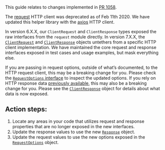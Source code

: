 This guide relates to changes implemented in  [PR 1058](https://github.com/sendgrid/sendgrid-nodejs/pull/1058).

The [request](https://github.com/request/request#deprecated) HTTP client was deprecated as of Feb 11th 2020. We have updated this helper library with the [axios](https://www.npmjs.com/package/axios) HTTP client.

In version 6.X.X, our `ClientRequest` and `ClientResponse` types exposed the raw interfaces from the `request` module directly. In version 7.X.X, the [`ClientRequest`](https://github.com/sendgrid/sendgrid-nodejs/blob/master/packages/helpers/classes/request.d.ts) and [`ClientResponse`](https://github.com/sendgrid/sendgrid-nodejs/blob/master/packages/helpers/classes/response.d.ts) objects untethers from a specific HTTP client implementation. We have maintained the core request and response interfaces exposed in test cases and usage examples, but mask everything else. 

If you are passing in request options, outside of what’s documented, to the HTTP request client, this may be a breaking change for you. Please check the [`RequestOptions` interface](https://github.com/sendgrid/sendgrid-nodejs/blob/master/packages/helpers/classes/request.d.ts) to inspect the updated options. If you rely on HTTP response data [previously available](https://github.com/DefinitelyTyped/DefinitelyTyped/blob/master/types/request/index.d.ts#L319), this may also be a breaking change for you. Please see the [`ClientResponse`](https://github.com/sendgrid/sendgrid-nodejs/blob/master/packages/helpers/classes/response.d.ts) object for details about what data is now exposed.

## Action steps:

1. Locate any areas in your code that utilizes request and response properties that are no longer exposed in the new interfaces.
1. Update the response values to use the new [`Response`](https://github.com/sendgrid/sendgrid-nodejs/blob/master/packages/helpers/classes/response.d.ts) object.
1. Update the request values to use the new options exposed in the [`RequestOptions`](https://github.com/sendgrid/sendgrid-nodejs/blob/master/packages/helpers/classes/request.d.ts) object.
